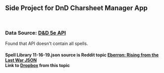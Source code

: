 ## Side Project for DnD Charsheet Manager App
<br />

### Data Source: [D&D 5e API](https://www.dnd5eapi.co/)
Found that API doesn't contain all spells.


#### Spell Library 11-16-19.json source is Reddit topic [Eberron: Rising from the Last War JSON](https://www.reddit.com/r/improvedinitiative/comments/e0b502/eberron_rising_from_the_last_war_json/) <br /> Link to [Dropbox](https://www.dropbox.com/sh/mynr6seqj4uelyv/AAAUxNI2-lY16XAq7am4Ujhja?dl=0&preview=Spell+Library+11-16-19.JSON) from this topic 
